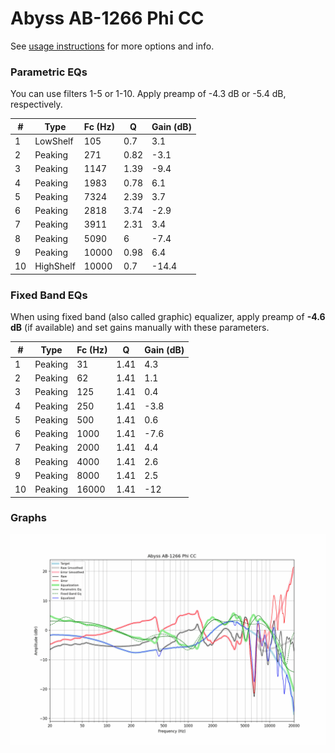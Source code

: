 # Abyss AB-1266 Phi CC
See [usage instructions](https://github.com/jaakkopasanen/AutoEq#usage) for more options and info.

### Parametric EQs
You can use filters 1-5 or 1-10. Apply preamp of -4.3 dB or -5.4 dB, respectively.

|   # | Type      |   Fc (Hz) |    Q |   Gain (dB) |
|-----|-----------|-----------|------|-------------|
|   1 | LowShelf  |       105 | 0.7  |         3.1 |
|   2 | Peaking   |       271 | 0.82 |        -3.1 |
|   3 | Peaking   |      1147 | 1.39 |        -9.4 |
|   4 | Peaking   |      1983 | 0.78 |         6.1 |
|   5 | Peaking   |      7324 | 2.39 |         3.7 |
|   6 | Peaking   |      2818 | 3.74 |        -2.9 |
|   7 | Peaking   |      3911 | 2.31 |         3.4 |
|   8 | Peaking   |      5090 | 6    |        -7.4 |
|   9 | Peaking   |     10000 | 0.98 |         6.4 |
|  10 | HighShelf |     10000 | 0.7  |       -14.4 |

### Fixed Band EQs
When using fixed band (also called graphic) equalizer, apply preamp of **-4.6 dB** (if available) and set gains manually with these parameters.

|   # | Type    |   Fc (Hz) |    Q |   Gain (dB) |
|-----|---------|-----------|------|-------------|
|   1 | Peaking |        31 | 1.41 |         4.3 |
|   2 | Peaking |        62 | 1.41 |         1.1 |
|   3 | Peaking |       125 | 1.41 |         0.4 |
|   4 | Peaking |       250 | 1.41 |        -3.8 |
|   5 | Peaking |       500 | 1.41 |         0.6 |
|   6 | Peaking |      1000 | 1.41 |        -7.6 |
|   7 | Peaking |      2000 | 1.41 |         4.4 |
|   8 | Peaking |      4000 | 1.41 |         2.6 |
|   9 | Peaking |      8000 | 1.41 |         2.5 |
|  10 | Peaking |     16000 | 1.41 |       -12   |

### Graphs
![](./Abyss%20AB-1266%20Phi%20CC.png)
